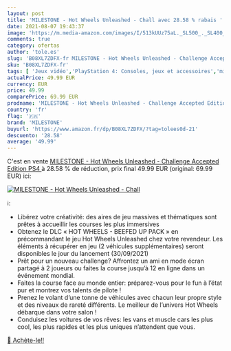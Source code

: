 ```yaml
---
layout: post
title: 'MILESTONE - Hot Wheels Unleashed - Chall avec 28.58 % rabais '
date: 2021-08-07 19:43:37
image: 'https://m.media-amazon.com/images/I/513kUUz75aL._SL500_._SL400_.jpg'
comments: true
category: ofertas
author: 'tole.es'
slug: 'B08XL7ZDFX-fr MILESTONE - Hot Wheels Unleashed - Challenge Accepted...'
sku: 'B08XL7ZDFX-fr'
tags: [ 'Jeux vidéo','PlayStation 4: Consoles, jeux et accessoires','milestone', ]
actualPrice: 49.99 EUR
currency: EUR
price: 49.99
comparePrice: 69.99 EUR
prodname: 'MILESTONE - Hot Wheels Unleashed - Challenge Accepted Edition  PS4 '
country: 'fr'
flag: '🇫🇷'
brand: 'MILESTONE'
buyurl: 'https://www.amazon.fr/dp/B08XL7ZDFX/?tag=tolees0d-21'
descuento: '28.58'
average: '49.99'
---
```


C'est en vente [MILESTONE - Hot Wheels Unleashed - Challenge Accepted Edition  PS4 ](https://www.amazon.fr/dp/B08XL7ZDFX/?tag=tolees0d-21)  à  28.58 % de réduction, prix final  49.99 EUR (original: 69.99 EUR) ici:

[![MILESTONE - Hot Wheels Unleashed - Chall](https://m.media-amazon.com/images/I/513kUUz75aL._SL500_._SL400_.jpg)](https://www.amazon.fr/dp/B08XL7ZDFX/?tag=tolees0d-21)

ℹ️:

- Libérez votre créativité: des aires de jeu massives et thématiques sont prêtes à accueillir les courses les plus immersives
- Obtenez le DLC « HOT WHEELS - BEEFED UP PACK » en précommandant le jeu Hot Wheels Unleashed chez votre revendeur. Les éléments à récupérer en jeu (2 véhicules supplémentaires) seront disponibles le jour du lancement (30/09/2021)
- Prêt pour un nouveau challenge? Affrontez un ami en mode écran partagé à 2 joueurs ou faites la course jusqu’à 12 en ligne dans un événement mondial.
- Faites la course face au monde entier: préparez-vous pour le fun à l’état pur et montrez vos talents de pilote !
- Prenez le volant d’une tonne de véhicules avec chacun leur propre style et des niveaux de rareté différents. Le meilleur de l’univers Hot Wheels débarque dans votre salon !
- Conduisez les voitures de vos rêves: les vans et muscle cars les plus cool, les plus rapides et les plus uniques n’attendent que vous.

[🛒 Achète-le!!](https://www.amazon.fr/dp/B08XL7ZDFX/?tag=tolees0d-21)
